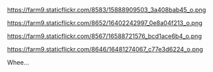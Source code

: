 https://farm9.staticflickr.com/8583/15888909503_3a408bab45_o.png

https://farm9.staticflickr.com/8652/16402242997_0e8a04f213_o.png

https://farm9.staticflickr.com/8567/16588721576_bcd1ace6b4_o.png

https://farm9.staticflickr.com/8646/16481274067_c77e3d6224_o.png

Whee...
